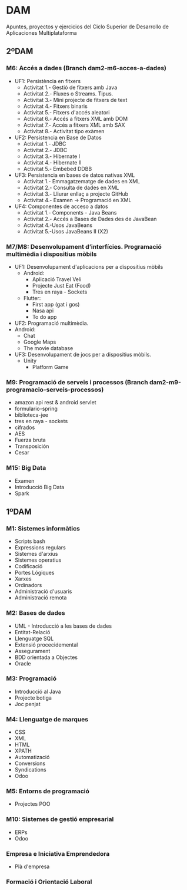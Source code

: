 # DAM
Apuntes, proyectos y ejercicios del Ciclo Superior de Desarrollo de Aplicaciones Multiplataforma

## 2ºDAM

### M6: Accés a dades (Branch dam2-m6-acces-a-dades)
  - UF1: Persistència en fitxers
    - Activitat 1.- Gestió de fitxers amb Java
    - Activitat 2.- Fluxes o Streams. Tipus.
    - Activitat 3.- Mini projecte de fitxers de text
    - Activitat 4.- Fitxers binaris
    - Activitat 5.- Fitxers d'accés aleatori
    - Activitat 6.- Accés a fitxers XML amb DOM
    - Activitat 7.- Accés a fitxers XML amb SAX
    - Activitat 8.- Activitat tipo exàmen
  - UF2: Persistencia en Base de Datos
    - Activitat 1.- JDBC
    - Activitat 2.- JDBC
    - Activitat 3.- Hibernate I
    - Activitat 4.- Hibernate II
    - Activitat 5.- Embebed DDBB 
  - UF3: Persistencia en bases de datos nativas XML
    - Activitat 1.- Emmagatzematge de dades en XML
    - Activitat 2.- Consulta de dades en XML
    - Activitat 3.- Lliurar enllaç a projecte GitHub
    - Activitat 4.- Examen -> Programació en XML
  - UF4: Componentes de acceso a datos
    - Activitat 1.- Components - Java Beans
    - Activitat 2.- Accés a Bases de Dades des de JavaBean
    - Activitat 4.-Usos JavaBeans
    - Activitat 5.-Usos JavaBeans II (X2)
    
### M7/M8: Desenvolupament d’interfícies. Programació multimèdia i dispositius mòbils
- UF1: Desenvolupament d'aplicacions per a dispositius mòbils
  - Android:
    -  Aplicació Travel Veli
    -  Projecte Just Eat (Food)
    -  Tres en raya - Sockets
  - Flutter:
    - First app (gat i gos)
    - Nasa api 
    - To do app
-  UF2: Programació multimèdia.
  - Android:
    - Chat
    - Google Maps
    - The movie database 
- UF3: Desenvolupament de jocs per a dispositius mòbils.
  - Unity
    - Platform Game
    
### M9: Programació de serveis i processos (Branch dam2-m9-programacio-serveis-processos)
-   amazon api rest & android servlet
-   formulario-spring
-   biblioteca-jee
-   tres en raya - sockets
-   cifrados
  - AES
  - Fuerza bruta
  - Transposición
  - Cesar 

### M15: Big Data
  - Examen
  - Introducció Big Data
  - Spark

## 1ºDAM

### M1: Sistemes informàtics
  - Scripts bash
  - Expressions regulars
  - Sistemes d'arxius
  - Sistemes operatius
  - Codificació
  - Portes Lógiques
  - Xarxes
  - Ordinadors
  - Administració d'usuaris
  - Administració remota

### M2: Bases de dades
  - UML - Introducció a les bases de dades
  - Entitat-Relació 
  - Llenguatge SQL
  - Extensió procecidemental
  - Assegurament
  - BDD orientada a Objectes
  - Oracle
  
### M3: Programació
  - Introducció al Java
  - Projecte botiga
  - Joc penjat

### M4: Llenguatge de marques
  - CSS
  - XML
  - HTML
  - XPATH
  - Automatizació
  - Conversions
  - Syndications
  - Odoo
  
### M5: Entorns de programació
  - Projectes POO
### M10: Sistemes de gestió empresarial
  - ERPs
  - Odoo
### Empresa e Iniciativa Emprendedora
  - Plà d'empresa
### Formació i Orientació Laboral
